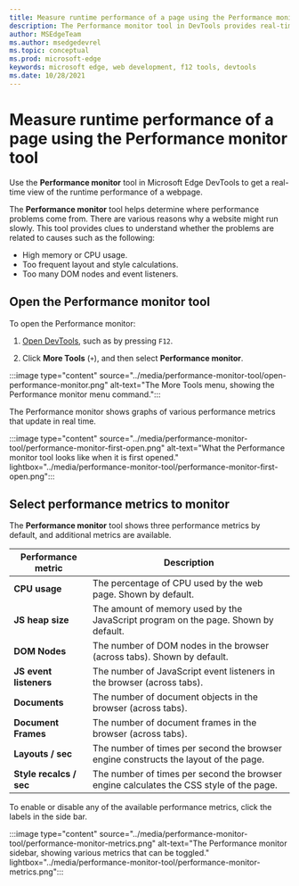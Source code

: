 ```yaml
---
title: Measure runtime performance of a page using the Performance monitor tool
description: The Performance monitor tool in DevTools provides real-time performance metrics to help investigate performance issues.
author: MSEdgeTeam
ms.author: msedgedevrel
ms.topic: conceptual
ms.prod: microsoft-edge
keywords: microsoft edge, web development, f12 tools, devtools
ms.date: 10/28/2021
---
```

# Measure runtime performance of a page using the Performance monitor tool

Use the **Performance monitor** tool in Microsoft Edge DevTools to get a real-time view of the runtime performance of a webpage.

The **Performance monitor** tool helps determine where performance problems come from.  There are various reasons why a website might run slowly.  This tool provides clues to understand whether the problems are related to causes such as the following:
*  High memory or CPU usage.
*  Too frequent layout and style calculations.
*  Too many DOM nodes and event listeners.


<!-- ====================================================================== -->
## Open the Performance monitor tool

To open the Performance monitor:

1. [Open DevTools](../open/index.md), such as by pressing `F12`.

1. Click **More Tools** (`+`), and then select **Performance monitor**.

:::image type="content" source="../media/performance-monitor-tool/open-performance-monitor.png" alt-text="The More Tools menu, showing the Performance monitor menu command.":::

The Performance monitor shows graphs of various performance metrics that update in real time.

:::image type="content" source="../media/performance-monitor-tool/performance-monitor-first-open.png" alt-text="What the Performance monitor tool looks like when it is first opened." lightbox="../media/performance-monitor-tool/performance-monitor-first-open.png":::


<!-- ====================================================================== -->
## Select performance metrics to monitor

The **Performance monitor** tool shows three performance metrics by default, and additional metrics are available.

| Performance metric | Description |
|---|---|
| **CPU usage** | The percentage of CPU used by the web page.  Shown by default. |
| **JS heap size** | The amount of memory used by the JavaScript program on the page.  Shown by default. |
| **DOM Nodes** | The number of DOM nodes in the browser (across tabs).  Shown by default. |
| **JS event listeners** | The number of JavaScript event listeners in the browser (across tabs). |
| **Documents** | The number of document objects in the browser (across tabs). |
| **Document Frames** | The number of document frames in the browser (across tabs). |
| **Layouts / sec** | The number of times per second the browser engine constructs the layout of the page. |
| **Style recalcs / sec** | The number of times per second the browser engine calculates the CSS style of the page. |

To enable or disable any of the available performance metrics, click the labels in the side bar.

:::image type="content" source="../media/performance-monitor-tool/performance-monitor-metrics.png" alt-text="The Performance monitor sidebar, showing various metrics that can be toggled." lightbox="../media/performance-monitor-tool/performance-monitor-metrics.png":::
